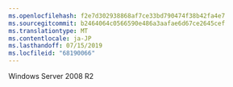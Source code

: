```yaml
---
ms.openlocfilehash: f2e7d302938868af7ce33bd790474f38b42fa4e7
ms.sourcegitcommit: b2464064c0566590e486a3aafae6d67ce2645cef
ms.translationtype: MT
ms.contentlocale: ja-JP
ms.lasthandoff: 07/15/2019
ms.locfileid: "68190066"
---
```

Windows Server 2008 R2
